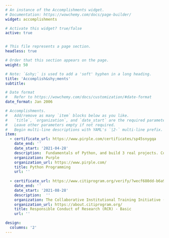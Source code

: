 ```yaml
---
# An instance of the Accomplishments widget.
# Documentation: https://wowchemy.com/docs/page-builder/
widget: accomplishments

# Activate this widget? true/false
active: true


# This file represents a page section.
headless: true

# Order that this section appears on the page.
weight: 50

# Note: `&shy;` is used to add a 'soft' hyphen in a long heading.
title: 'Accomplish&shy;ments'
subtitle:

# Date format
#   Refer to https://wowchemy.com/docs/customization/#date-format
date_format: Jan 2006

# Accomplishments.
#   Add/remove as many `item` blocks below as you like.
#   `title`, `organization`, and `date_start` are the required parameters.
#   Leave other parameters empty if not required.
#   Begin multi-line descriptions with YAML's `|2-` multi-line prefix.
item:
  - certificate_url: https://www.pirple.com/certificates/sp45snygqa
    date_end: ''
    date_start: '2021-04-28'
    description:  Fundamentals of Python, and build 3 real projects. Covers Variables, Functions, Statements, Lists, Loops, Sets, Dictionaries, I/O, Classes, Libraries, Error-Handling and more.
    organization: Purple
    organization_url: https://www.pirple.com/
    title: Python Programming
    url: ''
    
  - certificate_url: https://www.citiprogram.org/verify/?wecf680dd-b6a9-40f2-a8f4-cb567061cd59-44300524
    date_end: ''
    date_start: '2021-08-28'
    description:  ''
    organization: The Collaborative Institutional Training Initiative (CITI Program)
    organization_url: https://about.citiprogram.org/
    title: Responsible Conduct of Research (RCR) - Basic
    url: ''

design:
  columns: '2'
---
```

